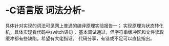 # -C语言版 词法分析-
具体针对实现的词法可见网上普通的编译原理实验报告一；
实现原理为状态转化机，具体实现看代码中switch语句；
基本调试通过，但字符串缓冲区和文件读取缓冲都有些缺陷，希望有大佬指证。
代码分享，有错或不足可以直接指出。
